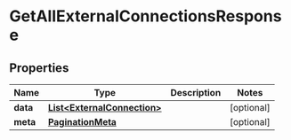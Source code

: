 

# GetAllExternalConnectionsResponse


## Properties

| Name | Type | Description | Notes |
|------------ | ------------- | ------------- | -------------|
|**data** | [**List&lt;ExternalConnection&gt;**](ExternalConnection.md) |  |  [optional] |
|**meta** | [**PaginationMeta**](PaginationMeta.md) |  |  [optional] |



